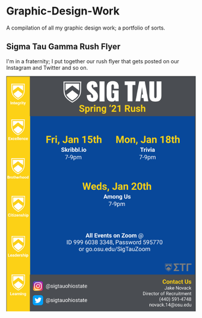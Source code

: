 # Graphic-Design-Work
A compilation of all my graphic design work; a portfolio of sorts.

## Sigma Tau Gamma Rush Flyer
I'm in a fraternity; I put together our rush flyer that gets posted on our Instagram and Twitter and so on.

![Sigma Tau Gamma Rush Flyer](STRF.png)
